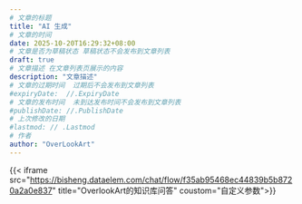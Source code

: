 ```yaml
---
# 文章的标题
title: "AI 生成"
# 文章的时间
date: 2025-10-20T16:29:32+08:00
# 文章是否为草稿状态 草稿状态不会发布到文章列表
draft: true
# 文章描述 在文章列表页展示的内容
description: "文章描述"
# 文章的过期时间  过期后不会发布到文章列表
#expiryDate:  //.ExpiryDate
# 文章的发布时间  未到达发布时间不会发布到文章列表
#publishDate: //.PublishDate
# 上次修改的日期
#lastmod: // .Lastmod
# 作者
author: "OverLookArt"
---
```


{{< iframe src="https://bisheng.dataelem.com/chat/flow/f35ab95468ec44839b5b8720a2a0e837" title="OverlookArt的知识库问答" coustom="自定义参数">}}